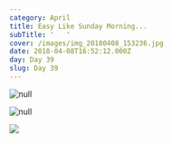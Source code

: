 ```yaml
---
category: April
title: Easy Like Sunday Morning...
subTitle: '   '
cover: /images/img_20180408_153236.jpg
date: 2018-04-08T16:52:12.000Z
day: Day 39
slug: Day 39
---
```

![null](/images/img_20180408_153236.jpg)

![null](/images/img_20180408_152405.jpg)

![](/images/mvimg_20180408_121318.jpg)
